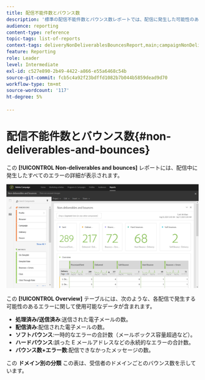```yaml
---
title: 配信不能件数とバウンス数
description: '標準の配信不能件数とバウンス数レポートでは、配信に発生した可能性のあるエラーについて学びます。 '
audience: reporting
content-type: reference
topic-tags: list-of-reports
context-tags: deliveryNonDeliverablesBouncesReport,main;campaignNonDeliverablesBouncesReport,main;programNonDeliverablesBouncesReport,main
feature: Reporting
role: Leader
level: Intermediate
exl-id: c527e890-2b49-4422-a866-e55a6468c54b
source-git-commit: fcb5c4a92f23bdffd1082b7b044b5859dead9d70
workflow-type: tm+mt
source-wordcount: '117'
ht-degree: 5%

---
```


# 配信不能件数とバウンス数{#non-deliverables-and-bounces}

この **[!UICONTROL Non-deliverables and bounces]** レポートには、配信中に発生したすべてのエラーの詳細が表示されます。

![](assets/delivery_reports_7.png)

この **[!UICONTROL Overview]** テーブルには、次のような、各配信で発生する可能性のあるエラーに関して使用可能なデータが含まれます。

* **処理済み/送信済み**:送信された電子メールの数。
* **配信済み**:配信された電子メールの数。
* **ソフトバウンス**:一時的なエラーの合計数（メールボックス容量超過など）。
* **ハードバウンス**:誤った E メールアドレスなどの永続的なエラーの合計数。
* **バウンス数+エラー数**:配信できなかったメッセージの数。

この **ドメイン別の分類** この表は、受信者のドメインごとのバウンス数を示しています。
